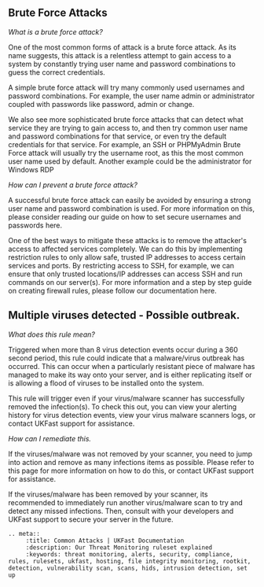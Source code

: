 

## Brute Force Attacks

*What is a brute force attack?*


One of the most common forms of attack is a brute force attack. As its name suggests, this attack is a relentless attempt to gain access to a system by constantly trying user name and password combinations to guess the correct credentials.

A simple brute force attack will try many commonly used usernames and password combinations. For example, the user name admin or administrator coupled with passwords like password, admin or change.

We also see more sophisticated brute force attacks that can detect what service they are trying to gain access to, and then try common user name and password combinations for that service, or even try the default credentials for that service. For example, an SSH or PHPMyAdmin Brute Force attack will usually try the username root, as this the most common user name used by default. Another example could be the administrator for Windows RDP 

*How can I prevent a brute force attack?*


A successful brute force attack can easily be avoided by ensuring a strong user name and password combination is used. For more information on this, please consider reading our guide on how to set secure usernames and passwords here.

One of the best ways to mitigate these attacks is to remove the attacker's access to affected services completely. We can do this by implementing restriction rules to only allow safe, trusted IP addresses to access certain services and ports. By restricting access to SSH, for example, we can ensure that only trusted locations/IP addresses can access SSH and run commands on our server(s). For more information and a step by step guide on creating firewall rules, please follow our documentation here.

## Multiple viruses detected - Possible outbreak.


*What does this rule mean?*


Triggered when more than 8 virus detection events occur during a 360 second period, this rule could indicate that a malware/virus outbreak has occurred. This can occur when a particularly resistant piece of malware has managed to make its way onto your server, and is either replicating itself or is allowing a flood of viruses to be installed onto the system.

This rule will trigger even if your virus/malware scanner has successfully removed the infection(s). To check this out, you can view your alerting history for virus detection events, view your virus malware scanners logs, or contact UKFast support for assistance.

*How can I remediate this.*


If the viruses/malware was not removed by your scanner, you need to jump into action and remove as many infections items as possible. Please refer to this page for more information on how to do this, or contact UKFast support for assistance.

If the viruses/malware has been removed by your scanner, its recommended to immediately run another virus/malware scan to try and detect any missed infections. Then, consult with your developers and UKFast support to secure your server in the future.

```eval_rst
.. meta::
     :title: Common Attacks | UKFast Documentation
     :description: Our Threat Monitoring ruleset explained
     :keywords: threat monitoring, alerts, security, compliance, rules, rulesets, ukfast, hosting, file integrity monitoring, rootkit, detection, vulnerability scan, scans, hids, intrusion detection, set up

